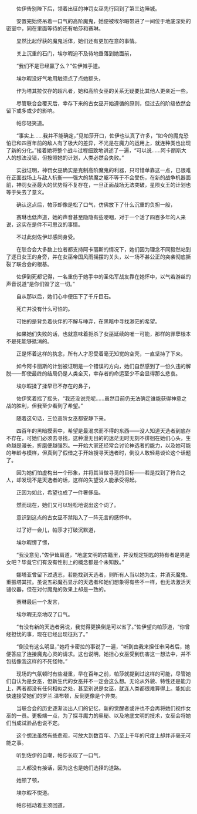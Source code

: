 　　佐伊告别陛下后，领着出征的神罚女巫先行回到了第三边陲城。

　　安置完始终吊着一口气的高阶魔鬼，她便被埃尔暇带进了一间位于地底深处的密室中，同在里面等待的还有帕莎和赛琳。

　　显然比起俘获的魔鬼活体，她们还有更加在意的事情。

　　关上沉重的石门，埃尔暇迫不及待地垂落到她面前，

　　“我们不是已经赢了么？”佐伊摊手道。

　　埃尔暇没好气地用触须点了点她额头，

　　作为塔其拉仅存的超凡者，她和高阶女巫的关系无疑要比其他人更亲近一些。

　　尽管联合会覆灭后，幸存下来的古女巫开始遵循的原则，但过去的阶级依然会留下或多或少的影响。

　　帕莎轻笑道。

　　“事实上……我并不能确定，”见帕莎开口，佐伊也认真了许多，“如今的魔鬼恐怕已和四百年前的敌人有了极大的差异，不光是在魔力的运用上，就连种类也出现了新的分化。”接着她将整个战斗过程细致地讲述了一遍，“可以说……阿卡丽斯大人的想法没错，但按照她的计划，人类必然会失败。”

　　实战证明，神罚女巫确实是克制高阶魔鬼的利器，只可惜单靠这一点，已很难在正面战场上与敌人抗衡——强大的禁魔之躯不等于不会受伤，在新的战争机器面前，神罚女巫最大的优势将不复存在，一旦正面战场无法突破，星陨女王的计划也等于失去了意义。

　　确认这点后，帕莎却像是松了口气，仿佛放下了什么沉重的负担一般，

　　赛琳也低声道，她的声音甚至隐隐有些哽咽，对于一个活了四百多年的人来说，这实在是件不可思议的事情。

　　不过此刻佐伊却感同身受。

　　在联合会大多数上位者都支持阿卡丽斯的情况下，她们因为理念不同毅然站到了逐日女王的身旁，并在女巫帝国风雨摇摆的关头，以一场不甚公正的突袭彻底撕裂了联合会的根基。

　　佐伊到死都记得，一名重伤于她手中的圣佑军战友靠在她怀中，以气若游丝的声音说道“是你们毁了这一切。”

　　自从那以后，她们心中便压下了千斤巨石。

　　死亡并没有什么可怕的。

　　可怕的是背负着伙伴的不解与唾弃，在黑暗中寻找渺茫的希望。

　　如果她们失败的话，也就意味着扼杀了女巫延续的唯一可能，那样的罪孽根本不是死能够抵消的。

　　正是怀着这样的执念，所有人才忍受着毫无知觉的空壳，一直坚持了下来。

　　如今阿卡丽斯的计划被证明是一个错误的方向，她们自然感到了一份久违的解脱——即使最终的结局仍是人类全灭，幸存者的命运至少不会显得那么悲哀。

　　埃尔暇揉了揉早已不存在的鼻子，

　　佐伊笑着摇了摇头，“我还没说完呢……虽然目前仍无法确定谁能获得神意之战的胜利，但我至少看到了希望。”

　　随着这句话，三位高阶女巫都安静下来。

　　四百年的黑暗摸索中，希望是最渴求而不得的东西——没人知道天选者到底存不存在，可她们必须去寻找，这种漫无目的的迷茫无时无刻不徘徊在她们心头，生命越是漫长，折磨便越强烈。一开始大家还经常会讨论神选者的能力，以及她可能的年龄与模样，但真到了假借之手开始搜寻天选者时，倒没人敢轻易谈论这个话题了。

　　因为她们怕虚构出一个形象，并将其当做寻觅的目标——若是找到了符合之人，却发现不是天选者的话，这样的失望没人能承受得起。

　　正因为如此，希望也成了一件奢侈品。

　　然而现在，她们又可以轻松地说出这个词了。

　　意识到这点的古女巫不禁陷入了一阵无言的感怀中。

　　过了好一会儿，帕莎才打破沉默道，

　　埃尔暇愣了愣，

　　“我没意见，”佐伊耸肩道，“地底文明的古籍里，并没规定钥匙的持有者是男是女吧？毕竟它们有没有性别上的概念都是个未知数。”

　　娜塔亚曾留下过遗志，若能找到天选者，则所有人当以她为主，并消灭魔鬼、重振塔其拉。虽说五彩魔石显示的天选者和她们想象得有些不一样，也无法激活天谴仪器，但在对付魔鬼的效果上却是一致的。

　　赛琳最后一个发言，

　　埃尔暇无奈地叹了口气。

　　“有没有新的天选者另说，我觉得更换倒是可以省了。”佐伊望向帕莎道，“你曾经担忧的事，现在已经出现征兆了。”

　　“倒没有这么明显，”她将卡密拉的事说了一遍，“听到由我来担任审问者后，她便答应了连接魔鬼心灵的请求。这也说明，她担心女巫受到伤害这一想法中，并不包括像我这样的不死怪物。”

　　现场的气氛顿时有些凝重，早在百年之前，帕莎就提到过这样的可能，尽管她们自认为是女巫，但新生代的女巫并不一定会这么想。无论从外貌、特性还是能力上，两者都没有任何相似之处，甚至别说是女巫，就连人类都很难算得上。能如此快速接受她们的罗兰.温布顿，反倒更像是个异类。

　　当联合会的历史逐渐淡出人们的记忆，新的觉醒者或许也不会再将她们视作女巫的一员。更极端一点，为了探寻魔力的奥秘、以及地底文明的技术，女巫会将她们当成试验品也说不定。

　　这个想法虽然有些悲观，可放大到数百年、乃至上千年的尺度上却并非毫无可能之事。

　　听到佐伊的自嘲，帕莎长叹了一口气，

　　三人都没有接话，因为这也是她们选择的道路。

　　她顿了顿，

　　埃尔暇不悦道。

　　帕莎摇动着主须回道，
